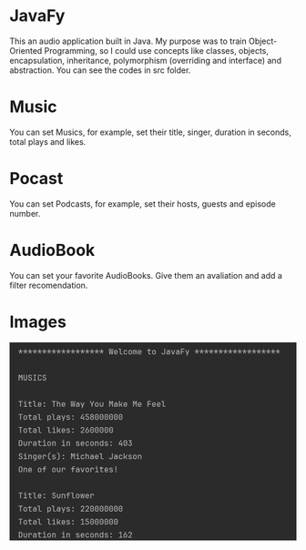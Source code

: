 # JavaFy

This an audio application built in Java. My purpose was to train Object-Oriented Programming, so I could use concepts like classes, objects, encapsulation, inheritance, polymorphism (overriding and interface) and abstraction. You can see the codes in src folder.

# Music

You can set Musics, for example, set their title, singer, duration in seconds, total plays and likes.

# Pocast

You can set Podcasts, for example, set their hosts, guests and episode number.

# AudioBook

You can set your favorite AudioBooks. Give them an avaliation and add a filter recomendation.

# Images
![Project preview](https://github.com/f3l1pe-augusto/javafy/blob/main/images/Project%20Print.png?raw=true)
